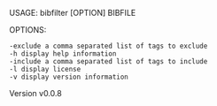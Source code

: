 
 USAGE: bibfilter [OPTION] BIBFILE

 OPTIONS:

    -exclude a comma separated list of tags to exclude
    -h display help information
    -include a comma separated list of tags to include
    -l display license
    -v display version information


 Version v0.0.8
